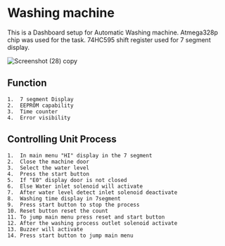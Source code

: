 # Washing machine

This is a Dashboard setup for Automatic Washing machine. Atmega328p chip was used for the task. 74HC595 shift register used for 7 segment display.

![Screenshot (28) copy](https://user-images.githubusercontent.com/126350818/221586056-50a6d41e-8dff-4f25-a6ea-87ef66f4b395.jpg)


## Function
    1.  7 segment Display
    2.  EEPROM capability
    3.  Time counter
    4.  Error visibility

## Controlling Unit Process

    1.  In main menu "HI" display in the 7 segment
    2.  Close the machine door
    3.  Select the water level
    4.  Press the start button
    5.  If "E0" display door is not closed
    6.  Else Water inlet solenoid will activate
    7.  After water level detect inlet solenoid deactivate
    8.  Washing time display in 7segment
    9.  Press start button to stop the process
    10. Reset button reset the count
    11. To jump main menu press reset and start button
    12. After the washing process outlet solenoid activate
    13. Buzzer will activate
    14. Press start button to jump main menu
